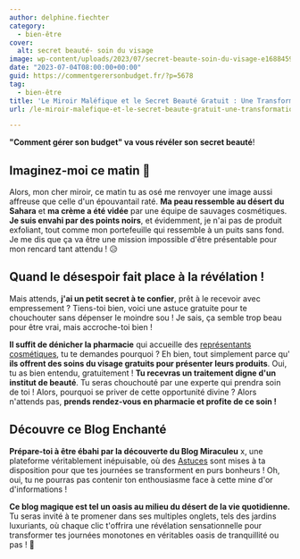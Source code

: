 ```yaml
---
author: delphine.fiechter
category:
  - bien-être
cover:
  alt: secret beauté- soin du visage
image: wp-content/uploads/2023/07/secret-beaute-soin-du-visage-e1688459836199.png
date: "2023-07-04T08:00:00+00:00"
guid: https://commentgerersonbudget.fr/?p=5678
tag:
  - bien-être
title: 'Le Miroir Maléfique et le Secret Beauté Gratuit : Une Transformation Épique !'
url: /le-miroir-malefique-et-le-secret-beaute-gratuit-une-transformation-epique/

---
```

**"Comment gérer son budget" va vous révéler son secret beauté**!

## Imaginez-moi ce matin 🤣

Alors, mon cher miroir, ce matin tu as osé me renvoyer une image aussi affreuse que celle d'un épouvantail raté. **Ma peau ressemble au désert du Sahara** et **ma crème a été vidée** par une équipe de sauvages cosmétiques. **Je suis envahi par des points noirs**, et évidemment, je n'ai pas de produit exfoliant, tout comme mon portefeuille qui ressemble à un puits sans fond. Je me dis que ça va être une mission impossible d'être présentable pour mon rencard tant attendu ! 😥

## Quand le désespoir fait place à la révélation !

Mais attends, **j'ai un petit secret à te confier**, prêt à le recevoir avec empressement ? Tiens-toi bien, voici une astuce gratuite pour te chouchouter sans dépenser le moindre sou ! Je sais, ça semble trop beau pour être vrai, mais accroche-toi bien !

**Il suffit de dénicher la pharmacie** qui accueille des [représentants cosmétiques](https://www.karis-formation.com/metiers/esthetique/conseiller-dermo-cosmetique.htm#:~:text=Que%20ce%20soit%20en%20pharmacie,de%20beaut%C3%A9%2C%20forme%20et%20hygi%C3%A8ne. "représentants cosmétique"), tu te demandes pourquoi ? Eh bien, tout simplement parce qu' **ils offrent des soins du visage gratuits pour présenter leurs produits**. Oui, tu as bien entendu, gratuitement ! **Tu recevras un traitement digne d'un institut de beauté**. Tu seras chouchouté par une experte qui prendra soin de toi ! Alors, pourquoi se priver de cette opportunité divine ? Alors n'attends pas, **prends rendez-vous en pharmacie et profite de ce soin !**

## Découvre ce Blog Enchanté

**Prépare-toi à être ébahi par la découverte du Blog Miraculeu** x, une plateforme véritablement inépuisable, où des [Astuces](https://commentgerersonbudget.fr/sujet/astuces/ "Astuces") sont mises à ta disposition pour que tes journées se transforment en purs bonheurs ! Oh, oui, tu ne pourras pas contenir ton enthousiasme face à cette mine d'or d'informations !

**Ce blog magique est tel un oasis au milieu du désert de la vie quotidienne.** Tu seras invité à te promener dans ses multiples onglets, tels des jardins luxuriants, où chaque clic t'offrira une révélation sensationnelle pour transformer tes journées monotones en véritables oasis de tranquillité ou pas ! 🤣
